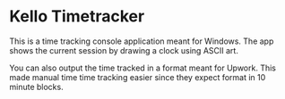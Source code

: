 ﻿# Kello Timetracker

This is a time tracking console application meant for Windows.
The app shows the current session by drawing a clock using ASCII art.

You can also output the time tracked in a format meant for Upwork. 
This made manual time time tracking easier since they expect format in 10 minute blocks.